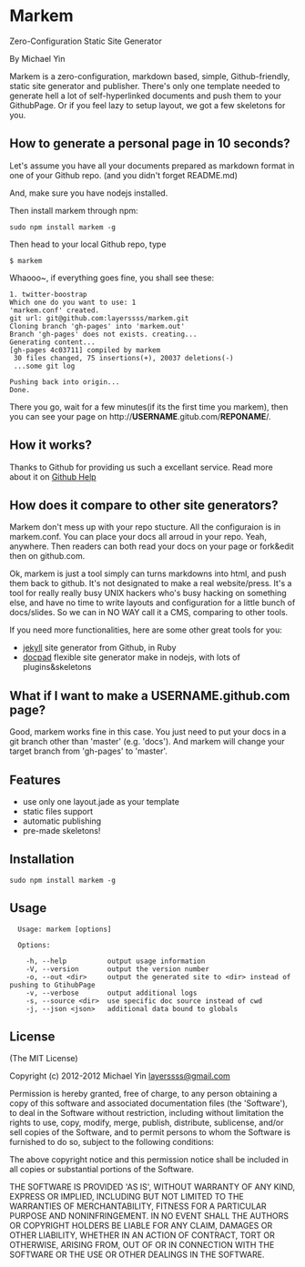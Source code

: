 Markem
==================================================

<meta name="description" content="Zero-Configuration Static Site Generator"/>
<meta name="keywords" content=""/>
<meta name="author" content="Michael Yin <layerssss@gmail.com>"/>

Zero-Configuration Static Site Generator

By Michael Yin

Markem is a zero-configuration, markdown based, simple, Github-friendly, static site generator and publisher. There's only one template needed to generate hell a lot of self-hyperlinked documents and push them to your GithubPage. Or if you feel lazy to setup layout, we got a few skeletons for you. 

How to generate a personal page in 10 seconds?
---------------------------------------------------
Let's assume you have all your documents prepared as markdown format in one of your Github repo. (and you didn't forget README.md)

And, make sure you have nodejs installed.

Then install markem through npm:

    sudo npm install markem -g

Then head to your local Github repo, type

    $ markem

Whaooo~, if everything goes fine, you shall see these:

    1. twitter-boostrap
    Which one do you want to use: 1
    'markem.conf' created.
    git url: git@github.com:layerssss/markem.git
    Cloning branch 'gh-pages' into 'markem.out'
    Branch 'gh-pages' does not exists. creating...
    Generating content...
    [gh-pages 4c03711] compiled by markem
     30 files changed, 75 insertions(+), 20037 deletions(-)
     ...some git log

    Pushing back into origin...
    Done.

There you go, wait for a few minutes(if its the first time you markem), then you can see your page on http://**USERNAME**.gitub.com/**REPONAME**/.

How it works?
---------------------------------------------------

Thanks to Github for providing us such a excellant service. Read more about it on [Github Help](https://help.github.com/articles/what-are-github-pages)

How does it compare to other site generators?
---------------------------------------------------

Markem don't mess up with your repo stucture. All the configuraion is in markem.conf. You can place your docs all arroud in your repo. Yeah, anywhere. Then readers can both read your docs on your page or fork&edit then on github.com.

Ok, markem is just a tool simply can turns markdowns into html, and push them back to github. It's not designated to make a real website/press. It's a tool for really really busy UNIX hackers who's busy hacking on something else, and have no time to write layouts and configuration for a little bunch of docs/slides. So we can in NO WAY call it a CMS, comparing to other tools.

If you need more functionalities, here are some other great tools for you:

* [jekyll](http://jekyllrb.com/) site generator from Github, in Ruby
* [docpad](https://github.com/bevry/docpad) flexible site generator make in nodejs, with lots of plugins&skeletons

What if I want to make a USERNAME.github.com page?
---------------------------------------------------

Good, markem works fine in this case. You just need to put your docs in a git branch other than 'master' (e.g. 'docs'). And markem will change your target branch from 'gh-pages' to 'master'.

Features
---------------------------------------------------

* use only one layout.jade as your template 
* static files support
* automatic publishing
* pre-made skeletons!

Installation
---------------------------------------------------
    
    sudo npm install markem -g


Usage
---------------------------------------------------
     
      Usage: markem [options]

      Options:

        -h, --help          output usage information
        -V, --version       output the version number
        -o, --out <dir>     output the generated site to <dir> instead of pushing to GtihubPage
        -v, --verbose       output additional logs
        -s, --source <dir>  use specific doc source instead of cwd
        -j, --json <json>   additional data bound to globals

License
---------------------------------------------------

(The MIT License)

Copyright (c) 2012-2012 Michael Yin <layerssss@gmail.com>

Permission is hereby granted, free of charge, to any person obtaining
a copy of this software and associated documentation files (the
'Software'), to deal in the Software without restriction, including
without limitation the rights to use, copy, modify, merge, publish,
distribute, sublicense, and/or sell copies of the Software, and to
permit persons to whom the Software is furnished to do so, subject to
the following conditions:

The above copyright notice and this permission notice shall be
included in all copies or substantial portions of the Software.

THE SOFTWARE IS PROVIDED 'AS IS', WITHOUT WARRANTY OF ANY KIND,
EXPRESS OR IMPLIED, INCLUDING BUT NOT LIMITED TO THE WARRANTIES OF
MERCHANTABILITY, FITNESS FOR A PARTICULAR PURPOSE AND NONINFRINGEMENT.
IN NO EVENT SHALL THE AUTHORS OR COPYRIGHT HOLDERS BE LIABLE FOR ANY
CLAIM, DAMAGES OR OTHER LIABILITY, WHETHER IN AN ACTION OF CONTRACT,
TORT OR OTHERWISE, ARISING FROM, OUT OF OR IN CONNECTION WITH THE
SOFTWARE OR THE USE OR OTHER DEALINGS IN THE SOFTWARE.